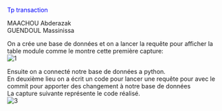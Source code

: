 
<p style="color: blue;"> Tp transaction</p>
MAACHOU Abderazak <br>
GUENDOUL Massinissa <br>

On a crée une base de données et on a lancer la requête pour afficher la table module comme le montre cette première capture:<br>
![1](https://user-images.githubusercontent.com/75087496/100525626-95b4c280-31c2-11eb-9282-1d6063ab289a.PNG) <br>

Ensuite on a connecté notre base de données a python. <br>
En deuxième lieu on a écrit un code pour lancer une requête pour avec le commit pour apporter des changement à notre base de données <br>
La capture suivante représente le code réalisé.<br>
![3](https://user-images.githubusercontent.com/75087496/100525959-b716ae00-31c4-11eb-9b1a-c1107a73aaa9.PNG)

